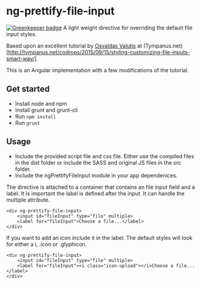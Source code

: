 # ng-prettify-file-input

[![Greenkeeper badge](https://badges.greenkeeper.io/perrosen/ng-prettify-file-input.svg)](https://greenkeeper.io/)
A light weight directive for overriding the default file input styles.

Based upon an excellent tutorial by [Osvaldas Valutis](http://osvaldas.info/) at (Tympanus.net)[http://tympanus.net/codrops/2015/09/15/styling-customizing-file-inputs-smart-way/].

This is an Angular implementation with a few modifications of the tutorial.

## Get started
- Install node and npm
- Install grunt and grunt-cli
- Run `npm install`
- Run `grunt`

## Usage
- Include the provided script file and css file. Either use the compiled files in the dist folder or include the SASS and original JS files in the src folder.
- Include the ngPrettifyFileInput module in your app dependenices.

The directive is attached to a container that contains an file input field and a label. It is important the label is defined after the input. It can handle the multiple attribute.
```
<div ng-prettify-file-input>
    <input id="fileInput" type="file" multiple>
    <label for="fileInput">Choose a file...</label>
</div>
```

If you want to add an icon include it in the label. The default styles will look for either a i, .icon or .glyphicon.
```
<div ng-prettify-file-input>
    <input id="fileInput" type="file" multiple>
    <label for="fileInput"><i class="icon-upload"></i>Choose a file...</label>
</div>
```